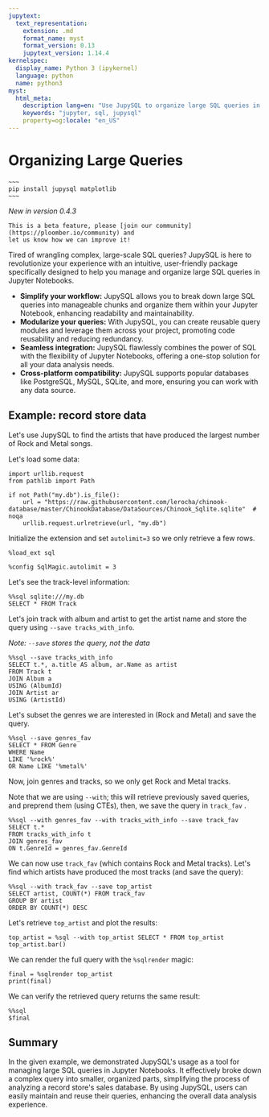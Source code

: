 ```yaml
---
jupytext:
  text_representation:
    extension: .md
    format_name: myst
    format_version: 0.13
    jupytext_version: 1.14.4
kernelspec:
  display_name: Python 3 (ipykernel)
  language: python
  name: python3
myst:
  html_meta:
    description lang=en: "Use JupySQL to organize large SQL queries in a Jupyter notebook"
    keywords: "jupyter, sql, jupysql"
    property=og:locale: "en_US"
---
```


# Organizing Large Queries


```{dropdown} Required packages
~~~
pip install jupysql matplotlib
~~~
```


*New in version 0.4.3*

```{note}
This is a beta feature, please [join our community](https://ploomber.io/community) and
let us know how we can improve it!
```

Tired of wrangling complex, large-scale SQL queries? JupySQL is here to revolutionize your experience with an intuitive, user-friendly package specifically designed to help you manage and organize large SQL queries in Jupyter Notebooks.

- **Simplify your workflow:** JupySQL allows you to break down large SQL queries into manageable chunks and organize them within your Jupyter Notebook, enhancing readability and maintainability.
- **Modularize your queries:** With JupySQL, you can create reusable query modules and leverage them across your project, promoting code reusability and reducing redundancy.
- **Seamless integration:** JupySQL flawlessly combines the power of SQL with the flexibility of Jupyter Notebooks, offering a one-stop solution for all your data analysis needs.
- **Cross-platform compatibility:** JupySQL supports popular databases like PostgreSQL, MySQL, SQLite, and more, ensuring you can work with any data source.

## Example: record store data

Let's use JupySQL to find the
artists that have produced the largest number of Rock and Metal songs.

Let's load some data:

```{code-cell} ipython3
import urllib.request
from pathlib import Path

if not Path("my.db").is_file():
    url = "https://raw.githubusercontent.com/lerocha/chinook-database/master/ChinookDatabase/DataSources/Chinook_Sqlite.sqlite"  # noqa
    urllib.request.urlretrieve(url, "my.db")
```

Initialize the extension and set `autolimit=3` so we only retrieve a few rows.

```{code-cell} ipython3
%load_ext sql
```

```{code-cell} ipython3
%config SqlMagic.autolimit = 3
```

Let's see the track-level information:

```{code-cell} ipython3
%%sql sqlite:///my.db
SELECT * FROM Track
```

Let's join track with album and artist to get the artist name and store the query using `--save tracks_with_info`.

*Note: `--save` stores the query, not the data*

```{code-cell} ipython3
%%sql --save tracks_with_info
SELECT t.*, a.title AS album, ar.Name as artist
FROM Track t
JOIN Album a
USING (AlbumId)
JOIN Artist ar
USING (ArtistId)
```

Let's subset the genres we are interested in (Rock and Metal) and save the query.

```{code-cell} ipython3
%%sql --save genres_fav
SELECT * FROM Genre
WHERE Name
LIKE '%rock%'
OR Name LIKE '%metal%' 
```

Now, join genres and tracks, so we only get Rock and Metal tracks. 

Note that we are using `--with`; this will retrieve previously saved queries, and preprend them (using CTEs), then, we save the query in `track_fav` .

```{code-cell} ipython3
%%sql --with genres_fav --with tracks_with_info --save track_fav
SELECT t.*
FROM tracks_with_info t
JOIN genres_fav
ON t.GenreId = genres_fav.GenreId
```

We can now use `track_fav` (which contains Rock and Metal tracks). Let's find which artists have produced the most tracks (and save the query):

```{code-cell} ipython3
%%sql --with track_fav --save top_artist
SELECT artist, COUNT(*) FROM track_fav
GROUP BY artist
ORDER BY COUNT(*) DESC
```

Let's retrieve `top_artist` and plot the results:

```{code-cell} ipython3
top_artist = %sql --with top_artist SELECT * FROM top_artist
top_artist.bar()
```

We can render the full query with the `%sqlrender` magic:

```{code-cell} ipython3
final = %sqlrender top_artist
print(final)
```

We can verify the retrieved query returns the same result:

```{code-cell} ipython3
%%sql
$final
```

## Summary

In the given example, we demonstrated JupySQL's usage as a tool for managing large SQL queries in Jupyter Notebooks. It effectively broke down a complex query into smaller, organized parts, simplifying the process of analyzing a record store's sales database. By using JupySQL, users can easily maintain and reuse their queries, enhancing the overall data analysis experience.